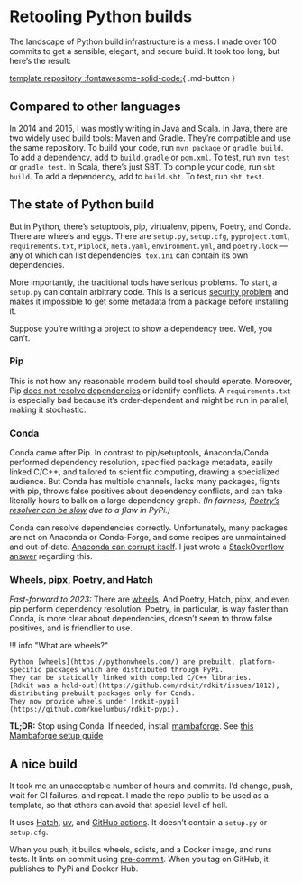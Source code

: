 <!--
SPDX-FileCopyrightText: Copyright 2017-2024, Douglas Myers-Turnbull
SPDX-PackageHomePage: https://dmyersturnbull.github.io
SPDX-License-Identifier: CC-BY-SA-4.0
-->

# Retooling Python builds

The landscape of Python build infrastructure is a mess.
I made over 100 commits to get a sensible, elegant, and secure build.
It took too long, but here’s the result:

[template repository :fontawesome-solid-code:](https://github.com/dmyersturnbull/cicd){ .md-button }

<!--
The result is a template project and tool called
[Tyrannosaurus](https://github.com/dmyersturnbull/tyrannosaurus).
-->

## Compared to other languages

In 2014 and 2015, I was mostly writing in Java and Scala.
In Java, there are two widely used build tools: Maven and Gradle.
They’re compatible and use the same repository.
To build your code, run `mvn package` or `gradle build`.
To add a dependency, add to `build.gradle` or `pom.xml`.
To test, run `mvn test` or `gradle test`.
In Scala, there’s just SBT. To compile your code, run `sbt build`.
To add a dependency, add to `build.sbt`.
To test, run `sbt test`.

## The state of Python build

But in Python, there’s setuptools, pip, virtualenv, pipenv, Poetry, and Conda.
There are wheels and eggs.
There are `setup.py`, `setup.cfg`, `pyproject.toml`, `requirements.txt`, `Piplock`,
`meta.yaml`, `environment.yml`, and `poetry.lock` — any of which can list dependencies.
`tox.ini` can contain its own dependencies.

More importantly, the traditional tools have serious problems.
To start, a `setup.py` can contain arbitrary code.
This is a serious
[security problem](https://www.zdnet.com/article/twelve-malicious-python-libraries-found-and-removed-from-pypi/)
and makes it impossible to get some metadata from a package before installing it.

Suppose you’re writing a project to show a dependency tree.
Well, you can’t.

### Pip

This is not how any reasonable modern build tool should operate.
Moreover, Pip [does not resolve dependencies](https://github.com/pypa/pip/issues/988) or identify conflicts.
A `requirements.txt` is especially bad because it’s order‐dependent and might be run in parallel, making it stochastic.

### Conda

Conda came after Pip.
In contrast to pip/setuptools, Anaconda/Conda performed dependency resolution, specified package metadata,
easily linked C/C++, and tailored to scientific computing, drawing a specialized audience.
But Conda has multiple channels, lacks many packages, fights with pip, throws false positives about dependency
conflicts, and can take literally hours to balk on a large dependency graph.
_(In fairness, [Poetry’s resolver can be slow](https://python-poetry.org/docs/faq/) due to a flaw in PyPi.)_

Conda can resolve dependencies correctly.
Unfortunately, many packages are not on Anaconda or Conda-Forge, and some recipes are unmaintained and out‐of‐date.
[Anaconda can corrupt itself](https://github.com/ContinuumIO/anaconda-issues/issues/11336).
I just wrote a
[StackOverflow answer](https://stackoverflow.com/questions/61624631/using-anaconda-is-a-messy-base-root-going-to-be-a-problem-in-the-long-term/61624747#61624747)
regarding this.

### Wheels, pipx, Poetry, and Hatch

_Fast-forward to 2023:_ There are [wheels](https://pythonwheels.com/).
And Poetry, Hatch, pipx, and even pip perform dependency resolution. Poetry, in particular, is way faster than Conda,
is more clear about dependencies, doesn’t seem to throw false positives, and is friendlier to use.

!!! info "What are wheels?"

    Python [wheels](https://pythonwheels.com/) are prebuilt, platform-specific packages which are distributed through PyPi.
    They can be statically linked with compiled C/C++ libraries.
    [Rdkit was a hold-out](https://github.com/rdkit/rdkit/issues/1812), distributing prebuilt packages only for Conda.
    They now provide wheels under [rdkit-pypi](https://github.com/kuelumbus/rdkit-pypi).

**TL;DR:** Stop using Conda.
If needed, install [mambaforge](https://github.com/conda-forge/miniforge#mambaforge).
See [this Mambaforge setup guide](../guide/mamba-and-conda.md)

## A nice build

It took me an unacceptable number of hours and commits.
I’d change, push, wait for CI failures, and repeat.
I made the repo public to be used as a template, so that others can avoid that special level of hell.

It uses [Hatch](https://hatch.pypa.io/),
[uv](https://docs.astral.sh/uv/),
and
[GitHub actions](https://help.github.com/en/actions).
It doesn’t contain a `setup.py` or `setup.cfg`.

When you push, it builds wheels, sdists, and a Docker image, and runs tests.
It lints on commit using [pre-commit](https://pre-commit.com/).
When you tag on GitHub, it publishes to PyPi and Docker Hub.

<!--
TODO: Re-add documentation on Tyrannosaurus.

In fact, `pyproject.toml` is the only file that contains metadata to edit.
When you commit, metadata is copied from `pyproject.toml` to other files,
such as  `__init__.py`, `CITATION.cff`, and `environment.yml`.
So if you add a contributor, keyword, or dependency, it will be reflected everywhere.
It also formats all of your files.

If you need your package published to [Conda-Forge](https://conda-forge.org/) as well, you can.
That takes [a few manual steps](https://tyrannosaurus.readthedocs.io/en/latest/usage.html#anaconda-recipes).
-->
